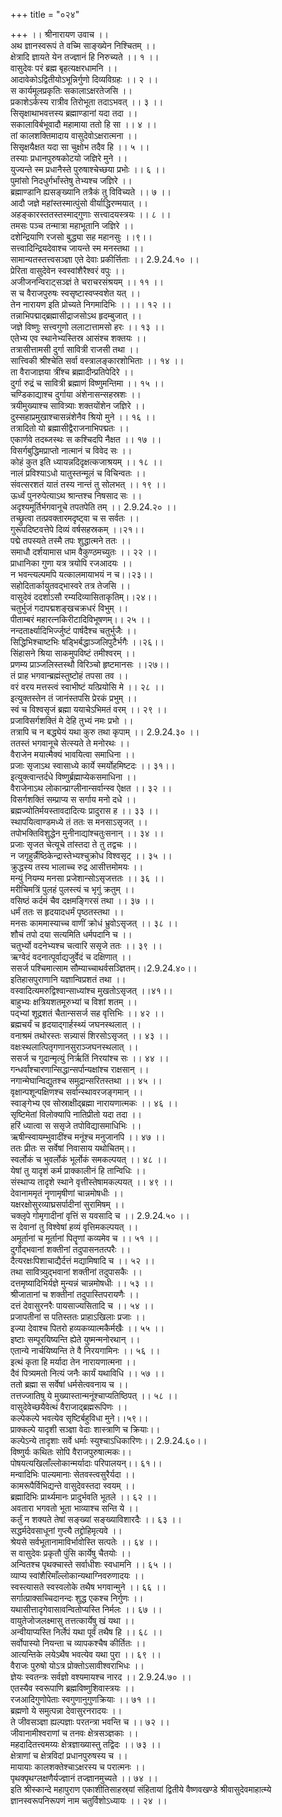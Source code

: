 +++
title = "०२४"

+++
।। श्रीनारायण उवाच ।।  
अथ ज्ञानस्वरूपं ते वच्मि साङ्ख्येन निश्चितम् ।।  
क्षेत्रादि ज्ञायते येन तज्ज्ञानं हि निरुच्यते ।। १ ।।  
वासुदेवः परं ब्रह्म बृहत्यक्षरधामनि ।।  
आदावेकोऽद्वितीयोऽभून्निर्गुणो दिव्यविग्रहः ।। २ ।।  
स कार्यमूलप्रकृतिः सकालाऽक्षरतेजसि ।।  
प्रकाशेऽर्कस्य रात्रीव तिरोभूता तदाऽभवत् ।। ३ ।।  
सिसृक्षाथाभवत्तस्य ब्रह्माण्डानां यदा तदा ।।  
सकालाविर्बभूवादौ महामाया ततो हि सा ।। ४ ।।  
तां कालशक्तिमादाय वासुदेवोऽक्षरात्मना ।।  
सिसृक्षयैक्षत यदा सा चुक्षोभ तदैव हि ।। ५ ।।  
तस्याः प्रधानपुरुषकोटयो जज्ञिरे मुने ।।  
युज्यन्ते स्म प्रधानैस्ते पुरुषाश्चेच्छया प्रभोः ।। ६ ।।  
पुमांसो निदधुर्गर्भांस्तेषु तेभ्यश्च जज्ञिरे ।।  
ब्रह्माण्डानि ह्यसङ्ख्यानि तत्रैकं तु विविच्यते ।। ७ ।।  
आदौ जज्ञे महांस्तस्मात्पुंसो वीर्याद्धिरण्मयात् ।।  
अहङ्कारस्ततस्तस्माद्गुणाः सत्त्वादयस्त्रयः ।। ८ ।।  
तमसः पञ्च तन्मात्रा महाभूतानि जज्ञिरे ।।  
दशेन्द्रियाणि रजसो बुद्ध्या सह महानसुः ।।९।।  
सत्त्वादिन्द्रियदेवाश्च जायन्ते स्म मनस्तथा ।।  
सामान्यतस्तत्त्वसञ्ज्ञा एते देवाः प्रकीर्त्तिताः ।। 2.9.24.१० ।।  
प्रेरिता वासुदेवेन स्वस्वांशैरैश्वरं वपुः ।।  
अजीजनन्विराट्सञ्ज्ञं ते चराचरसंश्रयम् ।। ११ ।।  
स च वैराजपुरुषः स्वसृष्टास्वप्स्वशेत यत् ।।  
तेन नारायण इति प्रोच्यते निगमादिभिः ।। ।। १२ ।।  
तन्नाभिपद्माद्ब्रह्मासीद्राजसोऽथ हृदम्बुजात् ।।  
जज्ञे विष्णुः सत्त्वगुणो ललाटात्तामसो हरः ।। १३ ।।  
एतेभ्य एव स्थानेभ्यस्तिस्र आसंश्च शक्तयः ।।  
तत्रासीत्तामसी दुर्गा सावित्री राजसी तथा ।।  
सात्त्विकी श्रीश्चेति सर्वा वस्त्रालङ्कारशोभिताः ।। १४ ।।  
ता वैराजाज्ञया त्रींश्च ब्रह्मादीन्प्रतिपेदिरे ।।  
दुर्गा रुद्रं च सावित्री ब्रह्माणं विष्णुमन्तिमा ।। १५ ।।  
चण्डिकाद्याश्च दुर्गाया अंशेनासन्सहस्रशः ।।  
त्रयीमुख्याश्च सावित्र्याः शक्तयोंशेन जज्ञिरे ।।  
दुस्सहाप्रमुखाश्चासन्नंशेनैव श्रियो मुने ।। १६ ।।  
तत्रादितो यो ब्रह्मासीद्वैराजनाभिपद्मतः ।।  
एकार्णवे तदब्जस्थः स कश्चिदपि नैक्षत ।। १७ ।।  
विसर्गबुद्धिमप्राप्तो नात्मानं च विवेद सः ।।  
कोहं कुत इति ध्यायन्नदिदृक्षत्कजाश्रयम् ।। १८ ।।  
नालं प्रविश्याऽधो यातुस्तन्मूलं च विचिन्वतः ।।  
संवत्सरशतं यातं तस्य नान्तं तु सोलभत् ।। १९ ।।  
ऊर्ध्वं पुनरुपेत्याऽथ श्रान्तश्च निषसाद सः ।।  
अदृश्यमूर्तिर्भगवानूचे तपतपेति तम् ।। 2.9.24.२० ।।  
तच्छ्रुत्वा तत्प्रवक्तारमदृष्ट्वा च स सर्वतः ।।  
गुरूपदिष्टवत्तेपे दिव्यं वर्षसहस्रकम् ।।२१।।  
पद्मे तपस्यते तस्मै तपः शुद्धात्मने ततः ।।  
समाधौ दर्शयामास धाम वैकुण्ठमच्युतः ।। २२ ।।  
प्राधानिका गुणा यत्र त्रयोपि रजआदयः ।।  
न भवन्त्यल्पमपि यत्कालमायाभयं न च।।२३।।  
सहोदितार्कायुतवद्भास्वरे तत्र तेजसि ।।  
वासुदेवं ददर्शाऽसौ रम्यदिव्यासिताकृतिम्।।२४।।  
चतुर्भुजं गदापद्मशङ्खचक्रधरं विभुम् ।।  
पीताम्बरं महारत्नकिरीटादिविभूषणम्।। २५ ।।  
नन्दतार्क्ष्यादिभिर्ज्जुष्टं पार्षदैश्च चतुर्भुजैः ।।  
सिद्धिभिश्चाष्टभिः षड्भिर्बद्धाञ्जलिपुटैर्भगैः ।।२६।।  
सिंहासने श्रिया साकमुपविष्टं तमीश्वरम् ।।  
प्रणम्य प्राञ्जलिस्तस्थौ विरिञ्चो हृष्टमानसः ।।२७।।  
तं प्राह भगवान्ब्रह्मंस्तुष्टोहं तपसा तव ।।  
वरं वरय मत्तस्त्वं स्वाभीष्टं यत्प्रियोसि मे ।। २८ ।।  
इत्युक्तस्तेन तं जानंस्तपसि प्रेरकं प्रभुम् ।।  
स्वं च विश्वसृजं ब्रह्मा ययाचेऽभिमतं वरम् ।। २९ ।।  
प्रजाविसर्गशक्तिं मे देहि तुभ्यं नमः प्रभो ।।  
तत्रापि च न बद्ध्येयं यथा कुरु तथा कृपाम् ।। 2.9.24.३० ।।  
ततस्तं भगवानूचे सेत्स्यते ते मनोरथः ।।  
वैराजेन मयात्मैक्यं भावयित्वा समाधिना ।।  
प्रजाः सृजाऽथ स्वासाध्ये कार्ये स्मर्योहमिष्टदः ।। ३१।।  
इत्युक्त्वान्तर्दधे विष्णुर्ब्रह्माप्येकसमाधिना ।।  
वैराजेनाऽथ लोकान्प्राग्लीनान्सर्वान्स्व ऐक्षत ।। ३२ ।।  
विसर्गशक्तिं सम्प्राप्य स सर्गाय मनो दधे ।।  
ब्रह्मज्योतिर्मयस्तावदादित्यः प्रादुरास ह ।। ३३ ।।  
स्थापयित्वाण्डमध्ये तं ततः स मनसाऽसृजत् ।।  
तपोभक्तिविशुद्धेन मुनीनाद्यांश्चतुःसनान् ।। ३४ ।।  
प्रजाः सृजत चेत्यूचे तांस्तदा ते तु तद्वचः ।।  
न जगृहुर्न्नैष्ठिकेन्द्रास्तेभ्यश्चुक्रोध विश्वसृट् ।। ३५ ।।  
क्रुद्धस्य तस्य भालाच्च रुद्र आसीत्तमोमयः ।।  
मन्युं नियम्य मनसा प्रजेशान्सोऽसृजत्ततः ।। ३६ ।।  
मरीचिमत्रिं पुलहं पुलस्त्यं च भृगुं क्रतुम् ।।  
वसिष्ठं कर्दमं चैव दक्षमङ्गिरसं तथा ।। ३७ ।।  
धर्मं ततः स हृदयादधर्मं पृष्ठतस्तथा ।।  
मनसः काममास्याच्च वाणीं क्रोधं भ्रुवोऽसृजत् ।। ३८ ।।  
शौचं तपो दया सत्यमिति धर्मपदानि च ।।  
चतुर्भ्यो वदनेभ्यश्च चत्वारि ससृजे ततः ।। ३९ ।।  
ऋग्वेदं वदनात्पूर्वाद्यजुर्वेदं च दक्षिणात् ।।  
ससर्ज पश्चिमात्साम सौम्याच्चाथर्वसञ्ज्ञितम्।।2.9.24.४०।।  
इतिहासपुराणानि यज्ञान्विप्रशतं तथा ।।  
वस्वादित्यमरुद्विश्वान्साध्यांश्च मुखतोऽसृजत् ।।४१।।  
बाहुभ्यः क्षत्रियशतमूरुभ्यां च विशां शतम् ।।  
पद्भ्यां शूद्रशतं चैतान्ससर्ज सह वृत्तिभिः ।। ४२ ।।  
ब्रह्मचर्यं च हृदयाद्गार्हस्थ्यं जघनस्थलात् ।।  
वनाश्रमं तथोरस्तः सन्न्यासं शिरसोऽसृजत् ।। ४३ ।।  
वक्षःस्थलात्पितृगणानसुराञ्जघनस्थलात् ।।  
ससर्ज च गुदान्मृत्युं निर्ऋतिं निरयांश्च सः ।। ४४ ।।  
गन्धर्वांश्चारणान्सिद्धान्सर्पान्यक्षांश्च राक्षसान् ।।  
नगान्मेघान्विद्युतश्च समुद्रान्सरितस्तथा ।। ४५ ।।  
वृक्षान्पशून्पक्षिणश्च सर्वान्स्थावरजङ्गमान् ।।  
स्वाङ्गेभ्य एव सोस्राक्षीद्ब्रह्मा नारायणात्मकः ।। ४६ ।।  
सृष्टिमेतां विलोक्यापि नातिप्रीतो यदा तदा ।।  
हरिं ध्यात्वा स ससृजे तपोविद्यासमाधिभिः ।।  
ऋषीन्स्वायम्भुवादींश्च मनूंश्च मनुजानपि ।। ४७ ।।  
ततः प्रीतः स सर्वेषां निवासाय यथोचितम्।।  
स्वर्लोकं च भुवर्लोकं भूर्लोकं समकल्पयत् ।। ४८ ।।  
येषां तु यादृशं कर्म प्राक्कालीनं हि तान्विधिः ।।  
संस्थाप्य तादृशे स्थाने वृत्तीस्तेषामकल्पयत् ।। ४९ ।।  
देवानाममृतं नॄणामृषीणां चान्नमोषधीः ।।  
यक्षरक्षोसुरव्याघ्रसर्पादीनां सुरामिषम् ।।  
चक्लृपे गोमृगादीनां वृत्तिं स यवसादि च ।। 2.9.24.५० ।।  
स देवानां तु विश्वेषां हव्यं वृत्तिमकल्पयत् ।।  
अमूर्तानां च मूर्तानां पितॄणां कव्यमेव च ।। ५१ ।।  
दुर्गोद्भवानां शक्तीनां तदुपासनतत्परैः ।।  
दैत्यरक्षःपिशाचाद्यैर्दत्तं मद्यामिषादि च ।। ५२ ।।  
तथा सावित्र्युद्भवानां शक्तीनां तदुपासकैः ।।  
दत्तमृष्यादिभिर्यज्ञे मुन्यन्नं चान्नमोषधीः ।। ५३ ।।  
श्रीजातानां च शक्तीनां तदुपास्तिपरायणैः ।।  
दत्तं देवासुरनरैः पायसाज्यसितादि च ।। ५४ ।।  
प्रजापतीनां स पतिस्ततः प्राहाऽखिलाः प्रजाः ।।  
इज्या देवाश्च पितरो हव्यकव्यात्मकैर्मखैः ।। ५५ ।।  
इष्टाः सम्पूरयिष्यन्ति ह्येते युष्मन्मनोरथान् ।।  
एतान्ये नार्चयिष्यन्ति ते वै निरयगामिनः ।। ५६ ।।  
इत्थं कृता हि मर्यादा तेन नारायणात्मना ।।  
दैवं पित्र्यमतो नित्यं जनैः कार्यं यथाविधि ।। ५७ ।।  
ततो ब्रह्मा स सर्वेषां धर्मसेत्ववनाय च ।।  
तत्तज्जातिषु ये मुख्यास्तान्मनूंश्चाप्यतिष्ठिपत् ।। ५८ ।।  
वासुदेवेच्छयैवेत्थं वैराजाद्ब्रह्मरूपिणः ।।  
कल्पेकल्पे भवत्येव सृष्टिर्बहुविधा मुने।।५९।।  
प्राक्कल्पे यादृशी सञ्ज्ञा वेदाः शास्त्राणि च क्रियाः।।  
कल्पेऽन्ये तादृशाः सर्वे धर्माः स्युश्चाऽधिकारिणः।। 2.9.24.६०।।  
विष्णुर्यः कथितः सोपि वैराजपुरुषात्मकः।।  
पोषयत्यखिलाँल्लोकान्मर्यादाः परिपालयन्।। ६१।।  
मन्वादिभिः पाल्यमानाः सेतवस्त्वसुरैर्यदा ।।  
कामरूपैर्विभिद्यन्ते वासुदेवस्तदा स्वयम् ।।  
ब्रह्मादिभिः प्रार्थ्यमानः प्रादुर्भवति भूतले ।। ६२ ।।  
अवतारा भगवतो भूता भाव्याश्च सन्ति ये ।।  
कर्तुं न शक्यते तेषां सङ्ख्यां सङ्ख्याविशारदैः ।। ६३ ।।  
सद्धर्मदेवसाधूनां गुप्त्यै तद्द्रोहिमृत्यवे ।।  
श्रेयसे सर्वभूतानामाविर्भावोस्ति सत्पतेः ।। ६४ ।।  
स वासुदेवः प्रकृतौ पुंसि कार्येषु चैतयोः ।।  
अन्वितश्च पृथक्चास्ते सर्वाधीशः स्वधामनि ।। ६५ ।।  
व्याप्य स्वांशैरिमाँल्लोकान्यथाग्निवरुणादयः ।।  
स्वस्त्यासते स्वस्वलोके तथैष भगवान्मुने ।। ६६ ।।  
सर्गात्प्राक्सच्चिदानन्दः शुद्ध एकश्च निर्गुणः ।।  
यथासीत्तादृगेवासावन्वितोप्यस्ति निर्मलः ।। ६७ ।।  
वायुतेजोजलक्ष्मासु तत्तत्कार्येषु खं यथा ।।  
अन्वीयाप्यस्ति निर्लेपं यथा पूर्वं तथैष हि ।। ६८ ।।  
सर्वोपास्यो नियन्ता च व्यापकश्चैष कीर्तितः ।।  
आत्यन्तिके लयेऽथैष भवत्येव यथा पुरा ।। ६९ ।।  
वैराजः पुरुषो योऽत्र प्रोक्तोऽसावीश्वराभिधः ।।  
ज्ञेयः स्वतन्त्रः सर्वज्ञो वश्यमायश्च नारद ।। 2.9.24.७० ।।  
एतस्यैव स्वरूपाणि ब्रह्मविष्णुशिवास्त्रयः ।।  
रजआदिगुणोपेताः स्वगुणानुगुणक्रियाः ।। ७१ ।।  
ब्रह्मणो ये समुत्पन्ना देवासुरनरादयः ।।  
ते जीवसञ्ज्ञा ह्यल्पज्ञाः परतन्त्रा भवन्ति च ।। ७२ ।।  
जीवानामीश्वराणां च तनवः क्षेत्रसञ्ज्ञकाः ।।  
महदादितत्त्वमय्यः क्षेत्रज्ञाख्यास्तु तद्विदः ।। ७३ ।।  
क्षेत्राणां च क्षेत्रविदां प्रधानपुरुषस्य च ।।  
मायायाः कालशक्तेश्चाऽक्षरस्य च परात्मनः ।।  
पृथक्पृथग्लक्षणैर्यज्ज्ञानं तज्ज्ञानमुच्यते ।। ७४ ।।  
इति श्रीस्कान्दे महापुराण एकाशीतिसाहस्र्यां संहितायां द्वितीये वैष्णवखण्डे श्रीवासुदेवमाहात्म्ये ज्ञानस्वरूपनिरूपणं नाम चतुर्विशोऽध्यायः ।। २४ ।।